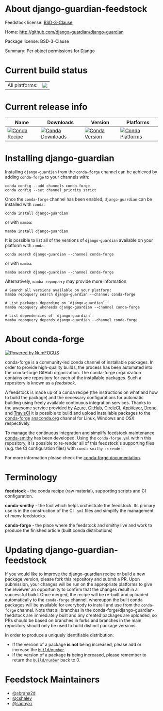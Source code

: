 About django-guardian-feedstock
===============================

Feedstock license: [BSD-3-Clause](https://github.com/conda-forge/django-guardian-feedstock/blob/main/LICENSE.txt)

Home: http://github.com/django-guardian/django-guardian

Package license: BSD-3-Clause

Summary: Per object permissions for Django

Current build status
====================


<table><tr><td>All platforms:</td>
    <td>
      <a href="https://dev.azure.com/conda-forge/feedstock-builds/_build/latest?definitionId=2899&branchName=main">
        <img src="https://dev.azure.com/conda-forge/feedstock-builds/_apis/build/status/django-guardian-feedstock?branchName=main">
      </a>
    </td>
  </tr>
</table>

Current release info
====================

| Name | Downloads | Version | Platforms |
| --- | --- | --- | --- |
| [![Conda Recipe](https://img.shields.io/badge/recipe-django--guardian-green.svg)](https://anaconda.org/conda-forge/django-guardian) | [![Conda Downloads](https://img.shields.io/conda/dn/conda-forge/django-guardian.svg)](https://anaconda.org/conda-forge/django-guardian) | [![Conda Version](https://img.shields.io/conda/vn/conda-forge/django-guardian.svg)](https://anaconda.org/conda-forge/django-guardian) | [![Conda Platforms](https://img.shields.io/conda/pn/conda-forge/django-guardian.svg)](https://anaconda.org/conda-forge/django-guardian) |

Installing django-guardian
==========================

Installing `django-guardian` from the `conda-forge` channel can be achieved by adding `conda-forge` to your channels with:

```
conda config --add channels conda-forge
conda config --set channel_priority strict
```

Once the `conda-forge` channel has been enabled, `django-guardian` can be installed with `conda`:

```
conda install django-guardian
```

or with `mamba`:

```
mamba install django-guardian
```

It is possible to list all of the versions of `django-guardian` available on your platform with `conda`:

```
conda search django-guardian --channel conda-forge
```

or with `mamba`:

```
mamba search django-guardian --channel conda-forge
```

Alternatively, `mamba repoquery` may provide more information:

```
# Search all versions available on your platform:
mamba repoquery search django-guardian --channel conda-forge

# List packages depending on `django-guardian`:
mamba repoquery whoneeds django-guardian --channel conda-forge

# List dependencies of `django-guardian`:
mamba repoquery depends django-guardian --channel conda-forge
```


About conda-forge
=================

[![Powered by
NumFOCUS](https://img.shields.io/badge/powered%20by-NumFOCUS-orange.svg?style=flat&colorA=E1523D&colorB=007D8A)](https://numfocus.org)

conda-forge is a community-led conda channel of installable packages.
In order to provide high-quality builds, the process has been automated into the
conda-forge GitHub organization. The conda-forge organization contains one repository
for each of the installable packages. Such a repository is known as a *feedstock*.

A feedstock is made up of a conda recipe (the instructions on what and how to build
the package) and the necessary configurations for automatic building using freely
available continuous integration services. Thanks to the awesome service provided by
[Azure](https://azure.microsoft.com/en-us/services/devops/), [GitHub](https://github.com/),
[CircleCI](https://circleci.com/), [AppVeyor](https://www.appveyor.com/),
[Drone](https://cloud.drone.io/welcome), and [TravisCI](https://travis-ci.com/)
it is possible to build and upload installable packages to the
[conda-forge](https://anaconda.org/conda-forge) [anaconda.org](https://anaconda.org/)
channel for Linux, Windows and OSX respectively.

To manage the continuous integration and simplify feedstock maintenance
[conda-smithy](https://github.com/conda-forge/conda-smithy) has been developed.
Using the ``conda-forge.yml`` within this repository, it is possible to re-render all of
this feedstock's supporting files (e.g. the CI configuration files) with ``conda smithy rerender``.

For more information please check the [conda-forge documentation](https://conda-forge.org/docs/).

Terminology
===========

**feedstock** - the conda recipe (raw material), supporting scripts and CI configuration.

**conda-smithy** - the tool which helps orchestrate the feedstock.
                   Its primary use is in the construction of the CI ``.yml`` files
                   and simplify the management of *many* feedstocks.

**conda-forge** - the place where the feedstock and smithy live and work to
                  produce the finished article (built conda distributions)


Updating django-guardian-feedstock
==================================

If you would like to improve the django-guardian recipe or build a new
package version, please fork this repository and submit a PR. Upon submission,
your changes will be run on the appropriate platforms to give the reviewer an
opportunity to confirm that the changes result in a successful build. Once
merged, the recipe will be re-built and uploaded automatically to the
`conda-forge` channel, whereupon the built conda packages will be available for
everybody to install and use from the `conda-forge` channel.
Note that all branches in the conda-forge/django-guardian-feedstock are
immediately built and any created packages are uploaded, so PRs should be based
on branches in forks and branches in the main repository should only be used to
build distinct package versions.

In order to produce a uniquely identifiable distribution:
 * If the version of a package **is not** being increased, please add or increase
   the [``build/number``](https://docs.conda.io/projects/conda-build/en/latest/resources/define-metadata.html#build-number-and-string).
 * If the version of a package **is** being increased, please remember to return
   the [``build/number``](https://docs.conda.io/projects/conda-build/en/latest/resources/define-metadata.html#build-number-and-string)
   back to 0.

Feedstock Maintainers
=====================

* [@abraha2d](https://github.com/abraha2d/)
* [@cshaley](https://github.com/cshaley/)
* [@sannykr](https://github.com/sannykr/)

